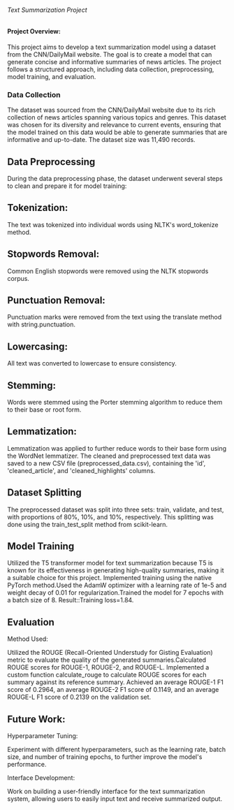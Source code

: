 ###### Text Summarization Project

#### Project Overview:

This project aims to develop a text summarization model using a dataset from the CNN/DailyMail website. The goal is to create a model that can generate concise and informative summaries of news articles. The project follows a structured approach, including data collection, preprocessing, model training, and evaluation.

### Data Collection

The dataset was sourced from the CNN/DailyMail website due to its rich collection of news articles spanning various topics and genres. This dataset was chosen for its diversity and relevance to current events, ensuring that the model trained on this data would be able to generate summaries that are informative and up-to-date. The dataset size was 11,490 records. 

## Data Preprocessing

During the data preprocessing phase, the dataset underwent several steps to clean and prepare it for model training:

## Tokenization: 
The text was tokenized into individual words using NLTK's word_tokenize method.
## Stopwords Removal:
Common English stopwords were removed using the NLTK stopwords corpus.
## Punctuation Removal: 
Punctuation marks were removed from the text using the translate method with string.punctuation.
## Lowercasing:
All text was converted to lowercase to ensure consistency.
## Stemming: 
Words were stemmed using the Porter stemming algorithm to reduce them to their base or root form.
## Lemmatization:
Lemmatization was applied to further reduce words to their base form using the WordNet lemmatizer.
The cleaned and preprocessed text data was saved to a new CSV file (preprocessed_data.csv), containing the 'id', 'cleaned_article', and 'cleaned_highlights' columns.

## Dataset Splitting

The preprocessed dataset was split into three sets: train, validate, and test, with proportions of 80%, 10%, and 10%, respectively. This splitting was done using the train_test_split method from scikit-learn.

## Model Training

Utilized the T5 transformer model for text summarization because T5 is known for its effectiveness in generating high-quality summaries, making it a suitable choice for this project.
Implemented training using the native PyTorch method.Used the AdamW optimizer with a learning rate of 1e-5 and weight decay of 0.01 for regularization.Trained the model for 7 epochs with a batch size of 8.
Result::Training loss=1.84.

## Evaluation

Method Used:

Utilized the ROUGE (Recall-Oriented Understudy for Gisting Evaluation) metric to evaluate the quality of the generated summaries.Calculated ROUGE scores for ROUGE-1, ROUGE-2, and ROUGE-L.
Implemented a custom function calculate_rouge to calculate ROUGE scores for each summary against its reference summary.
Achieved an average ROUGE-1 F1 score of 0.2964, an average ROUGE-2 F1 score of 0.1149, and an average ROUGE-L F1 score of 0.2139 on the validation set.

## Future Work:

Hyperparameter Tuning:

Experiment with different hyperparameters, such as the learning rate, batch size, and number of training epochs, to further improve the model's performance.

Interface Development:

Work on building a user-friendly interface for the text summarization system, allowing users to easily input text and receive summarized output.
